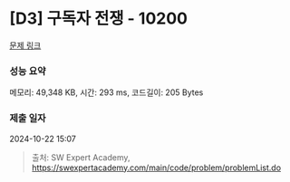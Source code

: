 # [D3] 구독자 전쟁 - 10200 

[문제 링크](https://swexpertacademy.com/main/code/problem/problemDetail.do?contestProbId=AXMCXV_qVgkDFAWv) 

### 성능 요약

메모리: 49,348 KB, 시간: 293 ms, 코드길이: 205 Bytes

### 제출 일자

2024-10-22 15:07



> 출처: SW Expert Academy, https://swexpertacademy.com/main/code/problem/problemList.do